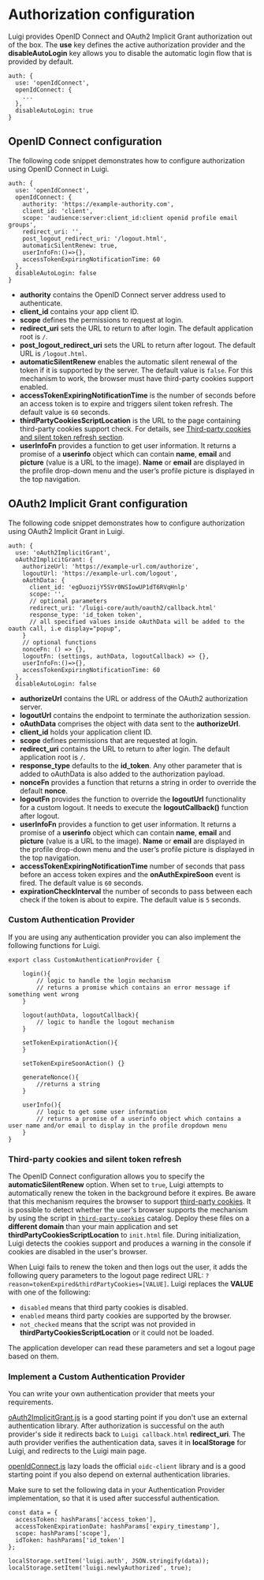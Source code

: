 # Authorization configuration

Luigi provides OpenID Connect and OAuth2 Implicit Grant authorization out of the box. The **use** key defines the active authorization provider and the **disableAutoLogin** key allows you to disable the automatic login flow that is provided by default.

````
auth: {
  use: 'openIdConnect',
  openIdConnect: {
    ...
  },
  disableAutoLogin: true
}
````

## OpenID Connect configuration

The following code snippet demonstrates how to configure authorization using OpenID Connect in Luigi. 

````
auth: {
  use: 'openIdConnect',
  openIdConnect: {
    authority: 'https://example-authority.com',
    client_id: 'client',
    scope: 'audience:server:client_id:client openid profile email groups',
    redirect_uri: '',
    post_logout_redirect_uri: '/logout.html',
    automaticSilentRenew: true,
    userInfoFn:()=>{},
    accessTokenExpiringNotificationTime: 60
  },
  disableAutoLogin: false
}
````

- **authority** contains the OpenID Connect server address used to authenticate.
- **client_id** contains your app client ID.
- **scope** defines the permissions to request at login.
- **redirect_uri** sets the URL to return to after login. The default application root is `/`.
- **post_logout_redirect_uri** sets the URL to return after logout. The default URL is `/logout.html`.
- **automaticSilentRenew** enables the automatic silent renewal of the token if it is supported by the server. The default value is `false`. For this mechanism to work, the browser must have third-party cookies support enabled.
- **accessTokenExpiringNotificationTime** is the number of seconds before an access token is to expire and triggers silent token refresh. The default value is `60` seconds.
- **thirdPartyCookiesScriptLocation** is the URL to the page containing third-party cookies support check. For details, see [Third-party cookies and silent token refresh section](#Third-party-cookies-and-silent-token-refresh).
- **userInfoFn** provides a function to get user information. It returns a promise of a **userinfo** object which can contain **name**, **email** and **picture** (value is a URL to the image). **Name** or **email** are displayed in the profile drop-down menu and the user’s profile picture is displayed in the top navigation.

## OAuth2 Implicit Grant configuration

The following code snippet demonstrates how to configure authorization using OAuth2 Implicit Grant in Luigi. 

````
auth: {
  use: 'oAuth2ImplicitGrant',
  oAuth2ImplicitGrant: {
    authorizeUrl: 'https://example-url.com/authorize',
    logoutUrl: 'https://example-url.com/logout',
    oAuthData: {
      client_id: 'egDuozijY5SVr0NSIowUP1dT6RVqHnlp'
      scope: '',
      // optional parameters
      redirect_uri: '/luigi-core/auth/oauth2/callback.html'
      response_type: 'id_token token',
      // all specified values inside oAuthData will be added to the oauth call, i.e display="popup",
    }
    // optional functions
    nonceFn: () => {},
    logoutFn: (settings, authData, logoutCallback) => {},
    userInfoFn:()=>{},
    accessTokenExpiringNotificationTime: 60
  },
  disableAutoLogin: false
````

- **authorizeUrl** contains the URL or address of the OAuth2 authorization server.
- **logoutUrl** contains the endpoint to terminate the authorization session.
- **oAuthData** comprises the object with data sent to the **authorizeUrl**.
- **client_id** holds your application client ID.
- **scope** defines permissions that are requested at login.
- **redirect_uri** contains the URL to return to after login. The default application root is `/`.
- **response_type** defaults to the **id_token**. Any other parameter that is added to oAuthData is also added to the authorization payload.
- **nonceFn** provides a function that returns a string in order to override the default **nonce**.
- **logoutFn** provides the function to override the **logoutUrl** functionality for a custom logout. It needs to execute the **logoutCallback()** function after logout.
- **userInfoFn** provides a function to get user information. It returns a promise of a **userinfo** object which can contain **name**, **email** and **picture** (value is a URL to the image). **Name** or **email** are displayed in the profile drop-down menu and the user’s profile picture is displayed in the top navigation.
- **accessTokenExpiringNotificationTime** number of seconds that pass before an access token expires and the **onAuthExpireSoon** event is fired. The default value is `60` seconds.
- **expirationCheckInterval** the number of seconds to pass between each check if the token is about to expire. The default value is `5` seconds.


### Custom Authentication Provider

If you are using any authentication provider you can also implement the following functions for Luigi.

````
export class CustomAuthenticationProvider {

    login(){
        // logic to handle the login mechanism
        // returns a promise which contains an error message if something went wrong
    }

    logout(authData, logoutCallback){
        // logic to handle the logout mechanism
    }

    setTokenExpirationAction(){
    }

    setTokenExpireSoonAction() {}

    generateNonce(){
        //returns a string 
    }

    userInfo(){
        // logic to get some user information
        // returns a promise of a userinfo object which contains a user name and/or email to display in the profile dropdown menu
    }
}
````


### Third-party cookies and silent token refresh

The OpenID Connect configuration allows you to specify the **automaticSilentRenew** option. When set to `true`, Luigi attempts to automatically renew the token in the background before it expires. Be aware that this mechanism requires the browser to support [third-party cookies](https://developer.mozilla.org/en-US/docs/Web/HTTP/Cookies#Third-party_cookies).
It is possible to detect whether the user's browser supports the mechanism by using the script in [`third-party-cookies`](https://github.com/SAP/luigi/tree/master/core/third-party-cookies) catalog. Deploy these files on a **different domain** than your main application and set **thirdPartyCookiesScriptLocation** to `init.html` file. During initialization, Luigi detects the cookies support and produces a warning in the console if cookies are disabled in the user's browser.                                         

When Luigi fails to renew the token and then logs out the user, it adds the following query parameters to the logout page redirect URL: `?reason=tokenExpired&thirdPartyCookies=[VALUE]`. Luigi replaces the **VALUE**  with one of the following:
- `disabled` means that third party cookies is disabled.
- `enabled` means third party cookies are supported by the browser.
- `not_checked` means that the script was not provided in **thirdPartyCookiesScriptLocation** or it could not be loaded.

The application developer can read these parameters and set a logout page based on them.

### Implement a Custom Authentication Provider

You can write your own authentication provider that meets your requirements. 

[oAuth2ImplicitGrant.js](src/providers/oAuth2ImplicitGrant.js) is a good starting point if you don't use an external authentication library.
After authorization is successful on the auth provider's side it redirects back to `Luigi callback.html` **redirect_uri**. The auth provider verifies the authentication data, saves it in  **localStorage** for Luigi, and redirects to the Luigi main page. 

[openIdConnect.js](src/providers/openIdConnect.js) lazy loads the official `oidc-client` library and is a good starting point if you also depend on external authentication libraries.

Make sure to set the following data in your Authentication Provider implementation, so that it is used after successful authentication.
```
const data = {
  accessToken: hashParams['access_token'],
  accessTokenExpirationDate: hashParams['expiry_timestamp'],
  scope: hashParams['scope'],
  idToken: hashParams['id_token']
};

localStorage.setItem('luigi.auth', JSON.stringify(data));
localStorage.setItem('luigi.newlyAuthorized', true);
```
